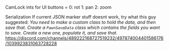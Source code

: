 CamLock ints for UI buttons =
	0: rot
	1: pan
	2: zoom

Serialization
	If current JSON marker stuff doesnt work, try what this guy suggested:
	*You need to make a custom class to hold the data, and then save that.
	Create a `PawnSaveData` class which contains the fields you want to save. Create a new one, populate it, and save that.*
	https://discord.com/channels/489222168727519232/497874004401586176/1039923831063728228
